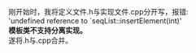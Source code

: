 刚开始时，我将定义文件.h与实现文件.cpp分开写，报错:  
'undefined reference to `seqList<int>::insertElement(int)'  
**模板类不支持分离实现。**  
遂将.h与.cpp合并。
